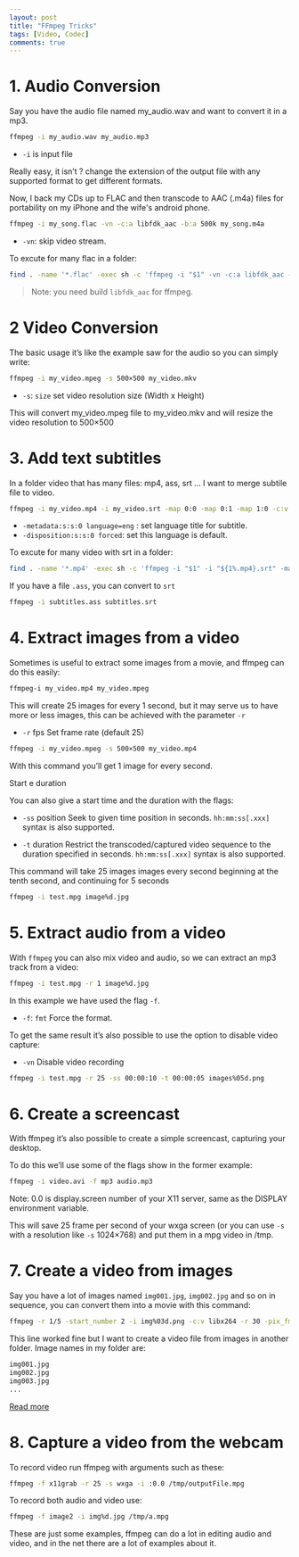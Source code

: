 ```yaml
---
layout: post
title: "FFmpeg Tricks"
tags: [Video, Codec]
comments: true
---
```


# 1. Audio Conversion

Say you have the audio file named my_audio.wav and want to convert it in a mp3.

```bash
ffmpeg -i my_audio.wav my_audio.mp3
```
- `-i` is input file

Really easy, it isn’t ? change the extension of the output file with any supported format to get different formats.

Now, I back my CDs up to FLAC and then transcode to AAC (.m4a) files for portability on my iPhone and the wife's android phone.

```bash
ffmpeg -i my_song.flac -vn -c:a libfdk_aac -b:a 500k my_song.m4a
```

- `-vn`: skip video stream.

To excute for many flac in a folder:

```bash
find . -name '*.flac' -exec sh -c 'ffmpeg -i "$1" -vn -c:a libfdk_aac -b:a 500k "${1%.flac}.m4a"' _ {} \;
```

> Note: you need build `libfdk_aac` for ffmpeg.

# 2 Video Conversion

The basic usage it’s like the example saw for the audio so you can simply write:

```bash
ffmpeg -i my_video.mpeg -s 500×500 my_video.mkv
```

- `-s`: `size` set video resolution size (Width x Height)

This will convert my_video.mpeg file to my_video.mkv and will resize the video resolution to 500×500

# 3. Add text subtitles

In a folder video that has many files: mp4, ass, srt ... I want to merge subtile file to video. 

```bash
ffmpeg -i my_video.mp4 -i my_video.srt -map 0:0 -map 0:1 -map 1:0 -c:v copy -c:a copy -c:s mov_text -metadata:s:s:0 language=eng my_video_sub.mp4
```

- `-metadata:s:s:0 language=eng` : set language title for subtitle.
- `-disposition:s:s:0 forced`: set this language is default.

To excute for many video with srt in a folder:

```bash
find . -name '*.mp4' -exec sh -c 'ffmpeg -i "$1" -i "${1%.mp4}.srt" -map 0:0 -map 0:1 -map 1:0 -c:v copy -c:a copy -c:s mov_text -metadata:s:s:0 language=eng "${1%.mp4}_sub.mp4"' _ {} \;
```

If you have a file `.ass`, you can convert to `srt`

```bash
ffmpeg -i subtitles.ass subtitles.srt
```

# 4. Extract images from a video

Sometimes is useful to extract some images from a movie, and ffmpeg can do this easily:

```bash
ffmpeg-i my_video.mp4 my_video.mpeg
```

This will create 25 images for every 1 second, but it may serve us to have more or less images, this can be achieved with the parameter `-r`

- `-r` fps Set frame rate (default 25)

```bash
ffmpeg -i my_video.mpeg -s 500×500 my_video.mp4
```

With this command you’ll get 1 image for every second.

Start e duration

You can also give a start time and the duration with the flags:

- `-ss` position Seek to given time position in seconds. `hh:mm:ss[.xxx]` syntax is also supported.

- `-t` duration Restrict the transcoded/captured video sequence to the duration specified in seconds. `hh:mm:ss[.xxx]` syntax is also supported.

This command will take 25 images images every second beginning at the tenth second, and continuing for 5 seconds

```bash
ffmpeg -i test.mpg image%d.jpg
```

# 5. Extract audio from a video
With `ffmpeg` you can also mix video and audio, so we can extract an mp3 track from a video:

```bash
ffmpeg -i test.mpg -r 1 image%d.jpg
```

In this example we have used the flag `-f`.

- `-f`: `fmt` Force the format.

To get the same result it’s also possible to use the option to disable video capture:

- `-vn` Disable video recording

```bash
ffmpeg -i test.mpg -r 25 -ss 00:00:10 -t 00:00:05 images%05d.png
```

# 6. Create a screencast
With ffmpeg it’s also possible to create a simple screencast, capturing your desktop.

To do this we’ll use some of the flags show in the former example:

```bash
ffmpeg -i video.avi -f mp3 audio.mp3
```

Note: 0.0 is display.screen number of your X11 server, same as the DISPLAY environment variable.

This will save 25 frame per second of your wxga screen (or you can use `-s` with a resolution like `-s` 1024×768) and put them in a mpg video in /tmp.

# 7. Create a video from images
Say you have a lot of images named `img001.jpg`, `img002.jpg` and so on in sequence, you can convert them into a movie with this command:

```bash
ffmpeg -r 1/5 -start_number 2 -i img%03d.png -c:v libx264 -r 30 -pix_fmt yuv420p out.mp4
```

This line worked fine but I want to create a video file from images in another folder. Image names in my folder are:

```bash
img001.jpg
img002.jpg
img003.jpg
...
```

[Read more](https://stackoverflow.com/questions/24961127/how-to-create-a-video-from-images-with-ffmpeg)

# 8. Capture a video from the webcam
To record video run ffmpeg with arguments such as these:

```bash
ffmpeg -f x11grab -r 25 -s wxga -i :0.0 /tmp/outputFile.mpg
```

To record both audio and video use:

```bash
ffmpeg -f image2 -i img%d.jpg /tmp/a.mpg
```

These are just some examples, ffmpeg can do a lot in editing audio and video, and in the net there are a lot of examples about it.